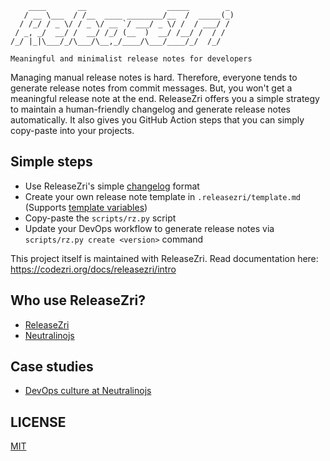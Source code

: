 ```
    ____       __                  _____        _
   / __ \___  / /__  ____ ________/__  /  _____(_)
  / /_/ / _ \/ / _ \/ __ `/ ___/ _ \/ /  / ___/ /
 / _, _/  __/ /  __/ /_/ (__  )  __/ /__/ /  / /
/_/ |_|\___/_/\___/\__,_/____/\___/____/_/  /_/

Meaningful and minimalist release notes for developers
```

Managing manual release notes is hard. Therefore, everyone tends to generate release notes from commit messages. But, you won't get a meaningful release note at the end. ReleaseZri offers you a simple strategy to maintain a human-friendly changelog and generate release notes automatically. It also gives you GitHub Action steps that you can simply copy-paste into your projects.

## Simple steps

- Use ReleaseZri's simple [changelog](CHANGELOG.md) format
- Create your own release note template in `.releasezri/template.md` (Supports [template variables](https://codezri.org/docs/releasezri/integrate#supported-template-variables))
- Copy-paste the `scripts/rz.py` script
- Update your DevOps workflow to generate release notes via `scripts/rz.py create <version>` command

This project itself is maintained with ReleaseZri. Read documentation here: https://codezri.org/docs/releasezri/intro

## Who use ReleaseZri?

- [ReleaseZri](https://github.com/codezri/releasezri)
- [Neutralinojs](https://neutralino.js.org)

## Case studies

- [DevOps culture at Neutralinojs](https://codezri.org/blog/how-we-save-our-time-with-devops)

## LICENSE

[MIT](LICENSE)
